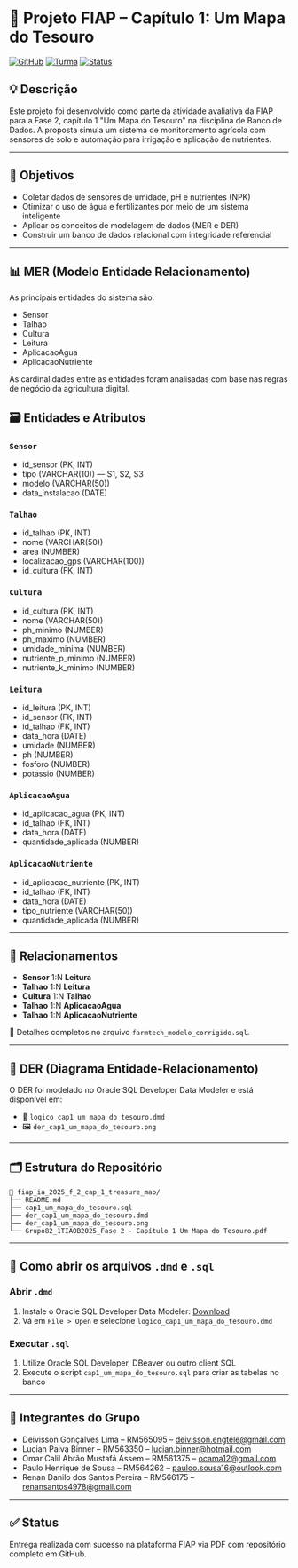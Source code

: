 
# 🌿 Projeto FIAP – Capítulo 1: Um Mapa do Tesouro

[![GitHub](https://img.shields.io/badge/Grupo-FarmTech%20Solutions-green)](https://github.com/LucianBinner/fiap_ia_2025_f_2_cap_1_treasure_map)
[![Turma](https://img.shields.io/badge/Turma-1TIAOB%2F2025-blue)]()
[![Status](https://img.shields.io/badge/Status-Concluído-success)]()

## 💡 Descrição

Este projeto foi desenvolvido como parte da atividade avaliativa da FIAP para a Fase 2, capítulo 1 "Um Mapa do Tesouro" na disciplina de Banco de Dados. A proposta simula um sistema de monitoramento agrícola com sensores de solo e automação para irrigação e aplicação de nutrientes.

---

## 🎯 Objetivos

- Coletar dados de sensores de umidade, pH e nutrientes (NPK)
- Otimizar o uso de água e fertilizantes por meio de um sistema inteligente
- Aplicar os conceitos de modelagem de dados (MER e DER)
- Construir um banco de dados relacional com integridade referencial

---

## 📊 MER (Modelo Entidade Relacionamento)

As principais entidades do sistema são:
- Sensor
- Talhao
- Cultura
- Leitura
- AplicacaoAgua
- AplicacaoNutriente

As cardinalidades entre as entidades foram analisadas com base nas regras de negócio da agricultura digital.

## 🗃️ Entidades e Atributos

### `Sensor`
- id_sensor (PK, INT)
- tipo (VARCHAR(10)) — S1, S2, S3
- modelo (VARCHAR(50))
- data_instalacao (DATE)

### `Talhao`
- id_talhao (PK, INT)
- nome (VARCHAR(50))
- area (NUMBER)
- localizacao_gps (VARCHAR(100))
- id_cultura (FK, INT)

### `Cultura`
- id_cultura (PK, INT)
- nome (VARCHAR(50))
- ph_minimo (NUMBER)
- ph_maximo (NUMBER)
- umidade_minima (NUMBER)
- nutriente_p_minimo (NUMBER)
- nutriente_k_minimo (NUMBER)

### `Leitura`
- id_leitura (PK, INT)
- id_sensor (FK, INT)
- id_talhao (FK, INT)
- data_hora (DATE)
- umidade (NUMBER)
- ph (NUMBER)
- fosforo (NUMBER)
- potassio (NUMBER)

### `AplicacaoAgua`
- id_aplicacao_agua (PK, INT)
- id_talhao (FK, INT)
- data_hora (DATE)
- quantidade_aplicada (NUMBER)

### `AplicacaoNutriente`
- id_aplicacao_nutriente (PK, INT)
- id_talhao (FK, INT)
- data_hora (DATE)
- tipo_nutriente (VARCHAR(50))
- quantidade_aplicada (NUMBER)

---

## 🔁 Relacionamentos

- **Sensor** 1:N **Leitura**
- **Talhao** 1:N **Leitura**
- **Cultura** 1:N **Talhao**
- **Talhao** 1:N **AplicacaoAgua**
- **Talhao** 1:N **AplicacaoNutriente**

📄 Detalhes completos no arquivo `farmtech_modelo_corrigido.sql`.

---

## 🧩 DER (Diagrama Entidade-Relacionamento)

O DER foi modelado no Oracle SQL Developer Data Modeler e está disponível em:
- 📁 `logico_cap1_um_mapa_do_tesouro.dmd`
- 🖼️ `der_cap1_um_mapa_do_tesouro.png`

---

## 🗂️ Estrutura do Repositório

```
📁 fiap_ia_2025_f_2_cap_1_treasure_map/
├── README.md
├── cap1_um_mapa_do_tesouro.sql
├── der_cap1_um_mapa_do_tesouro.dmd
├── der_cap1_um_mapa_do_tesouro.png
└── Grupo82_1TIAOB2025_Fase 2 - Capítulo 1 Um Mapa do Tesouro.pdf
```

---

## 🧠 Como abrir os arquivos `.dmd` e `.sql`

### Abrir `.dmd`
1. Instale o Oracle SQL Developer Data Modeler: [Download](https://www.oracle.com/br/database/sqldeveloper/technologies/sql-data-modeler/)
2. Vá em `File > Open` e selecione `logico_cap1_um_mapa_do_tesouro.dmd`

### Executar `.sql`
1. Utilize Oracle SQL Developer, DBeaver ou outro client SQL
2. Execute o script `cap1_um_mapa_do_tesouro.sql` para criar as tabelas no banco

---

## 👥 Integrantes do Grupo

- Deivisson Gonçalves Lima – RM565095 – deivisson.engtele@gmail.com  
- Lucian Paiva Binner – RM563350 – lucian.binner@hotmail.com
- Omar Calil Abrão Mustafá Assem – RM561375 – ocama12@gmail.com  
- Paulo Henrique de Sousa – RM564262 – pauloo.sousa16@outlook.com  
- Renan Danilo dos Santos Pereira – RM566175 – renansantos4978@gmail.com  

---

## ✅ Status

Entrega realizada com sucesso na plataforma FIAP via PDF com repositório completo em GitHub.
